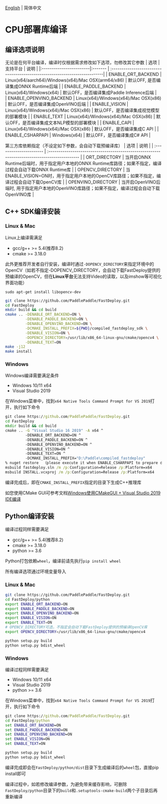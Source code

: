 [English](../../en/build_and_install/cpu.md) | 简体中文

# CPU部署库编译

## 编译选项说明

无论是在何平台编译，编译时仅根据需求修改如下选项，勿修改其它参数
| 选项                      | 支持平台 | 说明                                                                        |
|:------------------------|:------- | :--------------------------------------------------------------------------|
| ENABLE_ORT_BACKEND      | Linux(x64/aarch64)/Windows(x64)/Mac OSX(arm64/x86) | 默认OFF, 是否编译集成ONNX Runtime后端    |
| ENABLE_PADDLE_BACKEND   | Linux(x64)/Windows(x64) | 默认OFF，是否编译集成Paddle Inference后端                             |  
| ENABLE_OPENVINO_BACKEND | Linux(x64)/Windows(x64)/Mac OSX(x86) | 默认OFF，是否编译集成OpenVINO后端       |
| ENABLE_VISION           | Linux(x64)/Windows(x64)/Mac OSX(x86) |  默认OFF，是否编译集成视觉模型的部署模块                                                    |
| ENABLE_TEXT             | Linux(x64)/Windows(x64)/Mac OSX(x86) | 默认OFF，是否编译集成文本NLP模型的部署模块                                                  |
| ENABLE_CAPI             | Linux(x64)/Windows(x64)/Mac OSX(x86) | 默认OFF，是否编译集成C API  |
| ENABLE_CSHARPAPI        | Windows(x64) | 默认OFF，是否编译集成C# API  |

第三方库依赖指定（不设定如下参数，会自动下载预编译库）
| 选项                     | 说明                                                                                           |
| :---------------------- | :--------------------------------------------------------------------------------------------- |
| ORT_DIRECTORY           | 当开启ONNX Runtime后端时，用于指定用户本地的ONNX Runtime库路径；如果不指定，编译过程会自动下载ONNX Runtime库  |
| OPENCV_DIRECTORY        | 当ENABLE_VISION=ON时，用于指定用户本地的OpenCV库路径；如果不指定，编译过程会自动下载OpenCV库              |
| OPENVINO_DIRECTORY      | 当开启OpenVINO后端时, 用于指定用户本地的OpenVINO库路径；如果不指定，编译过程会自动下载OpenVINO库             |

## C++ SDK编译安装

### Linux & Mac

Linux上编译需满足
- gcc/g++ >= 5.4(推荐8.2)
- cmake >= 3.18.0

此外更推荐开发者自行安装，编译时通过`-DOPENCV_DIRECTORY`来指定环境中的OpenCV（如若不指定-DOPENCV_DIRECTORY，会自动下载FastDeploy提供的预编译的OpenCV，但在**Linux平台**无法支持Video的读取，以及imshow等可视化界面功能）
```
sudo apt-get install libopencv-dev
```

```bash
git clone https://github.com/PaddlePaddle/FastDeploy.git
cd FastDeploy
mkdir build && cd build
cmake .. -DENABLE_ORT_BACKEND=ON \
         -DENABLE_PADDLE_BACKEND=ON \
         -DENABLE_OPENVINO_BACKEND=ON \
         -DCMAKE_INSTALL_PREFIX=${PWD}/compiled_fastdeploy_sdk \
         -DENABLE_VISION=ON \
         -DOPENCV_DIRECTORY=/usr/lib/x86_64-linux-gnu/cmake/opencv4 \
         -DENABLE_TEXT=ON
make -j12
make install
```

### Windows

Windows编译需要满足条件

- Windows 10/11 x64
- Visual Studio 2019

在Windows菜单中，找到`x64 Native Tools Command Prompt for VS 2019`打开，执行如下命令

```bat
git clone https://github.com/PaddlePaddle/FastDeploy.git
cd FastDeploy
mkdir build && cd build
cmake .. -G "Visual Studio 16 2019" -A x64 ^
         -DENABLE_ORT_BACKEND=ON ^
         -DENABLE_PADDLE_BACKEND=ON ^
         -DENABLE_OPENVINO_BACKEND=ON ^
         -DENABLE_VISION=ON ^
         -DENABLE_TEXT=ON ^
         -DCMAKE_INSTALL_PREFIX="D:\Paddle\compiled_fastdeploy"
% nuget restore  （please execute it when ENABLE_CSHARPAPI to prepare dependencies in C#)
msbuild fastdeploy.sln /m /p:Configuration=Release /p:Platform=x64
msbuild INSTALL.vcxproj /m /p:Configuration=Release /p:Platform=x64
```

编译完成后，即在`CMAKE_INSTALL_PREFIX`指定的目录下生成C++推理库

如您使用CMake GUI可参考文档[Windows使用CMakeGUI + Visual Studio 2019 IDE编译](../faq/build_on_win_with_gui.md)

## Python编译安装

编译过程同样需要满足
- gcc/g++ >= 5.4(推荐8.2)
- cmake >= 3.18.0
- python >= 3.6

Python打包依赖`wheel`，编译前请先执行`pip install wheel`

所有编译选项通过环境变量导入

### Linux & Mac

```bash
git clone https://github.com/PaddlePaddle/FastDeploy.git
cd FastDeploy/python
export ENABLE_ORT_BACKEND=ON
export ENABLE_PADDLE_BACKEND=ON
export ENABLE_OPENVINO_BACKEND=ON
export ENABLE_VISION=ON
export ENABLE_TEXT=ON
# OPENCV_DIRECTORY可选，不指定会自动下载FastDeploy提供的预编译OpenCV库
export OPENCV_DIRECTORY=/usr/lib/x86_64-linux-gnu/cmake/opencv4

python setup.py build
python setup.py bdist_wheel
```

### Windows

编译过程同样需要满足
- Windows 10/11 x64
- Visual Studio 2019
- python >= 3.6

在Windows菜单中，找到`x64 Native Tools Command Prompt for VS 2019`打开，执行如下命令

```bat
git clone https://github.com/PaddlePaddle/FastDeploy.git
cd FastDeploy/python
set ENABLE_ORT_BACKEND=ON
set ENABLE_PADDLE_BACKEND=ON
set ENABLE_OPENVINO_BACKEND=ON
set ENABLE_VISION=ON
set ENABLE_TEXT=ON

python setup.py build
python setup.py bdist_wheel
```

编译完成即会在`FastDeploy/python/dist`目录下生成编译后的`wheel`包，直接pip install即可

编译过程中，如若修改编译参数，为避免带来缓存影响，可删除`FastDeploy/python`目录下的`build`和`.setuptools-cmake-build`两个子目录后再重新编译
